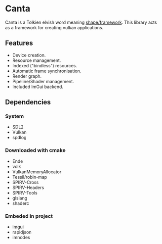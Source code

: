 # Canta
Canta is a Tolkien elvish word meaning [shape/framework](https://www.elfdict.com/w/canta).
This library acts as a framework for creating vulkan applications.

## Features
- Device creation.
- Resource management.
- Indexed ("bindless") resources.
- Automatic frame synchronisation.
- Render graph.
- Pipeline/Shader management.
- Included ImGui backend.

## Dependencies
### System
- SDL2
- Vulkan
- spdlog

### Downloaded with cmake
- Ende
- volk
- VulkanMemoryAllocator
- Tessil/robin-map
- SPIRV-Cross
- SPIRV-Headers
- SPIRV-Tools
- glslang
- shaderc

### Embeded in project
- imgui
- rapidjson
- imnodes